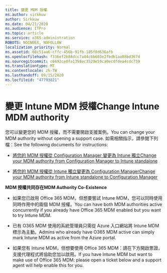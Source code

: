 ```yaml
---
title: 變更 MDM 授權
ms.author: sirkkuw
author: Sirkkuw
ms.date: 04/21/2020
ms.audience: ITPro
ms.topic: article
ms.service: o365-administration
ROBOTS: NOINDEX, NOFOLLOW
localization_priority: Normal
ms.assetid: 08c51aa6-cffc-456b-91fb-185f0d636afb
ms.openlocfilehash: f336ef2b84dcc7a44c6b603e2fbdb1aa08bd367d
ms.sourcegitcommit: c6692ce0fa1358ec3529e59ca0ecdfdea4cdc759
ms.translationtype: MT
ms.contentlocale: zh-TW
ms.lasthandoff: 09/15/2020
ms.locfileid: "47793821"
---
```

# <a name="change-intune-mdm-authority"></a><span data-ttu-id="f790f-102">變更 Intune MDM 授權</span><span class="sxs-lookup"><span data-stu-id="f790f-102">Change Intune MDM authority</span></span>

<span data-ttu-id="f790f-103">您可以變更您的 MDM 授權，而不需要開啟支援案例。</span><span class="sxs-lookup"><span data-stu-id="f790f-103">You can change your MDM authority without opening a support case.</span></span> <span data-ttu-id="f790f-104">如需相關指示，請參閱下列檔：</span><span class="sxs-lookup"><span data-stu-id="f790f-104">See the following documents for instructions:</span></span>
  
- [<span data-ttu-id="f790f-105">將您的 MDM 授權從 Configuration Manager 變更為 Intune 獨立</span><span class="sxs-lookup"><span data-stu-id="f790f-105">Change your MDM authority from Configuration Manager to Intune standalone</span></span>](https://docs.microsoft.com/configmgr/mdm/deploy-use/migrate-change-mdm-authority)
    
- [<span data-ttu-id="f790f-106">將您的 MDM 授權從 Intune 獨立變更為 Configuration Manager</span><span class="sxs-lookup"><span data-stu-id="f790f-106">Change your MDM authority from Intune standalone to Configuration Manager</span></span>](https://docs.microsoft.com/configmgr/mdm/deploy-use/change-mdm-authority)
    
 <span data-ttu-id="f790f-107">**MDM 授權共同存在**</span><span class="sxs-lookup"><span data-stu-id="f790f-107">**MDM Authority Co-Existence**</span></span>
  
- <span data-ttu-id="f790f-108">如果您已啟用 Office 365 MDM，但想要嘗試 Intune MDM，您可以同時使用同時作用中的兩個 MDM 授權。</span><span class="sxs-lookup"><span data-stu-id="f790f-108">You can have both MDM authorities active concurrently if you already have Office 365 MDM enabled but you want to try Intune MDM.</span></span>
    
- <span data-ttu-id="f790f-109">已有 O365 MDM 使用的系統管理員只需從 Azure 入口網站將 Intune MDM 標示為主動。</span><span class="sxs-lookup"><span data-stu-id="f790f-109">Admins who already have O365 MDM active can simply mark Intune MDM as active from the Azure portal.</span></span>
    
- <span data-ttu-id="f790f-110">如果您有 Intune MDM，但想要使用 Office 365 MDM：請在下方開啟票證，支援代理程式將協助您加以啟用。</span><span class="sxs-lookup"><span data-stu-id="f790f-110">If you have Intune MDM but want to make use of Office 365 MDM: please open a ticket below and a support agent will help enable this for you.</span></span>
    

